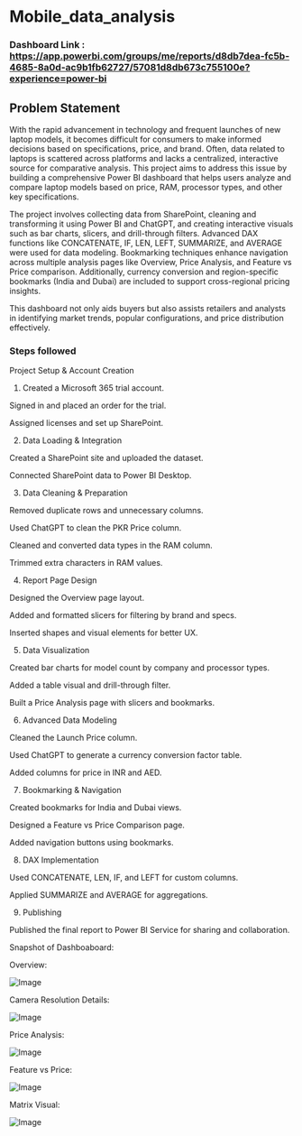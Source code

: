 # Mobile_data_analysis


### Dashboard Link : https://app.powerbi.com/groups/me/reports/d8db7dea-fc5b-4685-8a0d-ac9b1fb62727/57081d8db673c755100e?experience=power-bi

## Problem Statement

With the rapid advancement in technology and frequent launches of new laptop models, it becomes difficult for consumers to make informed decisions based on specifications, price, and brand. Often, data related to laptops is scattered across platforms and lacks a centralized, interactive source for comparative analysis. This project aims to address this issue by building a comprehensive Power BI dashboard that helps users analyze and compare laptop models based on price, RAM, processor types, and other key specifications.

The project involves collecting data from SharePoint, cleaning and transforming it using Power BI and ChatGPT, and creating interactive visuals such as bar charts, slicers, and drill-through filters. Advanced DAX functions like CONCATENATE, IF, LEN, LEFT, SUMMARIZE, and AVERAGE were used for data modeling. Bookmarking techniques enhance navigation across multiple analysis pages like Overview, Price Analysis, and Feature vs Price comparison. Additionally, currency conversion and region-specific bookmarks (India and Dubai) are included to support cross-regional pricing insights.

This dashboard not only aids buyers but also assists retailers and analysts in identifying market trends, popular configurations, and price distribution effectively.

### Steps followed 

Project Setup & Account Creation

1. Created a Microsoft 365 trial account.

Signed in and placed an order for the trial.

Assigned licenses and set up SharePoint.

2. Data Loading & Integration

Created a SharePoint site and uploaded the dataset.

Connected SharePoint data to Power BI Desktop.

3. Data Cleaning & Preparation

Removed duplicate rows and unnecessary columns.

Used ChatGPT to clean the PKR Price column.

Cleaned and converted data types in the RAM column.

Trimmed extra characters in RAM values.

4. Report Page Design

Designed the Overview page layout.

Added and formatted slicers for filtering by brand and specs.

Inserted shapes and visual elements for better UX.

5. Data Visualization

Created bar charts for model count by company and processor types.

Added a table visual and drill-through filter.

Built a Price Analysis page with slicers and bookmarks.

6. Advanced Data Modeling

Cleaned the Launch Price column.

Used ChatGPT to generate a currency conversion factor table.

Added columns for price in INR and AED.

7. Bookmarking & Navigation

Created bookmarks for India and Dubai views.

Designed a Feature vs Price Comparison page.

Added navigation buttons using bookmarks.

8. DAX Implementation

Used CONCATENATE, LEN, IF, and LEFT for custom columns.

Applied SUMMARIZE and AVERAGE for aggregations.

9. Publishing

Published the final report to Power BI Service for sharing and collaboration.


Snapshot of Dashboaboard:

Overview:

![Image](https://github.com/user-attachments/assets/b80982d4-ce0e-40af-9622-d5f20d168c38)

Camera Resolution Details:

![Image](https://github.com/user-attachments/assets/4c252f14-d877-49dc-a0d2-72a65c879dab)

Price Analysis:

![Image](https://github.com/user-attachments/assets/d052a912-0232-4d76-a5df-386e63d72652)

Feature vs Price:

![Image](https://github.com/user-attachments/assets/07abe417-aa55-43ce-8a73-69b49180df80)

Matrix Visual:

![Image](https://github.com/user-attachments/assets/1b2e8575-f940-4330-8824-ed1058fec36a)




